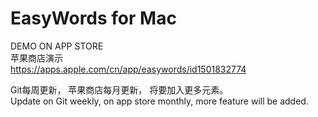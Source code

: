 EasyWords for Mac
=================
DEMO ON APP STORE <br />
苹果商店演示 <br />
<https://apps.apple.com/cn/app/easywords/id1501832774> <br />

Git每周更新， 苹果商店每月更新， 将要加入更多元素。 <br />
Update on Git weekly, on app store monthly, more feature will be added. <br />

